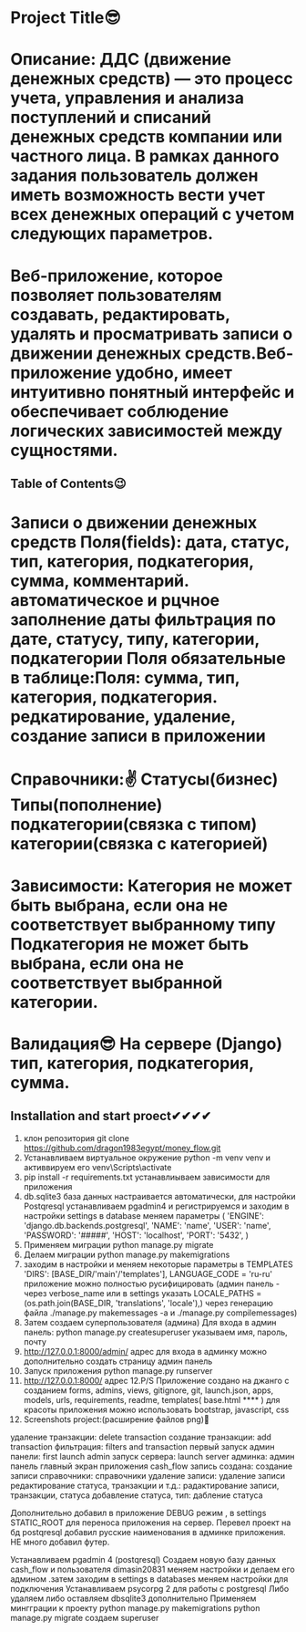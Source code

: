 # Project Title😎
Описание:
ДДС (движение денежных средств) — это процесс учета, управления и анализа
поступлений и списаний денежных средств компании или частного лица. В рамках
данного задания пользователь должен иметь возможность вести учет всех денежных
операций с учетом следующих параметров.
====================================================================================
Веб-приложение, которое позволяет пользователям
создавать, редактировать, удалять и просматривать записи о движении денежных
средств.Веб-приложение  удобно, имеeт интуитивно понятный
интерфейс и обеспечивает соблюдение логических зависимостей между сущностями.
====================================================================================
## Table of Contents😉
Записи о движении денежных средств
Поля(fields): дата, статус, тип, категория, подкатегория, сумма, комментарий.
автоматическое и рцчное заполнение даты
фильтрация по дате, статусу, типу, категории, подкатегории
Поля обязательные в таблице:Поля: сумма, тип, категория, подкатегория.
редкатирование, удаление, создание записи в приложении
=================================================================
Справочники:✌
Статусы(бизнес)
Типы(пополнение)
подкатегории(связка с типом)
категории(связка с категорией)
===============================================================
Зависимости:
Категория не может быть выбрана, если она не соответствует выбранному типу
Подкатегория не может быть выбрана, если она не соответствует выбранной категории.
=======================================================================
Валидация😎
На сервере (Django)
тип, категория, подкатегория, сумма.
======================================================================
## Installation and start proect✔✔✔✔
1. клон репозитория 
git clone https://github.com/dragon1983egypt/money_flow.git
2. Устанавливаем виртуальное окружение python -m venv venv  и активвируем его venv\Scripts\activate
3. pip install -r requirements.txt устанавлиываем зависимости для приложения 
4. db.sqlite3 база данных настраивается автоматически, для настройки Postqresql устанавливаем pgadmin4 и регистрируемся и заходим в настройки settings в database меняем параметры ( 'ENGINE': 'django.db.backends.postgresql',
        'NAME': 'name',
        'USER':  'name',
        'PASSWORD': '#####',
        'HOST': 'localhost',
        'PORT': '5432', )
5. Применяем миграции python manage.py migrate
6. Делаем миграции python manage.py makemigrations
7. заходим в настройки и меняем некоторые параметры в TEMPLATES 'DIRS': [BASE_DIR/'main'/'templates'], LANGUAGE_CODE = 'ru-ru' приложение можно полностью русифицировать (админ панель - через  verbose_name или в settings указать  LOCALE_PATHS = (os.path.join(BASE_DIR, 'translations', 'locale'),) через генерацию файла ./manage.py makemessages -a  и  ./manage.py compilemessages)
8. Затем создаем суперпользователя (админа)
Для входа в админ панель: python manage.py createsuperuser
указываем имя, пароль, почту 
9. http://127.0.0.1:8000/admin/ адрес для входа в админку можно дополнительно создать страницу админ панель
10. Запуск приложения python manage.py runserver
11. http://127.0.0.1:8000/ адрес
12.P/S  Приложение создано на джанго с созданием forms, admins, views, gitignore, git, launch.json, apps, models, urls, requirements, readme, 
templates(
    base.html ****
) для красоты приложения можно использовать bootstrap, javascript, css 
13. Screenshots project:(расширение файлов png)👀

удаление транзакции: delete transaction
создание транзакции: add transaction
фильтрация: filters and transaction
первый запуск админ панели: first launch admin
запуск сервера: launch server
админка: админ панель
главный экран приложения cash_flow
запись создана: создание записи
справочники: справочники
удаление записи: удаление записи
редактирование статуса, транзакции и т.д.: радактирование записи, транзакции, статуса
добавление статуса, тип: дабление статуса


Дополнительно добавил в приложение DEBUG режим , в settings STATIC_ROOT для переноса приложения на сервер.
Перевел проект на бд postqresql добавил русские наименования в админке приложения. НЕ много добавил футер.

Устанавливаем pgadmin 4 (postqresql)
Создаем новую базу данных cash_flow и пользователя  dimasin20831 меняем настройки и делаем его админом .затем заходим в settings в databases меняем настройки для подключения 
Устанавливаем psycorpg 2 для работы с postgresql
Либо удаляем либо оставляем dbsqlite3  дополнительно
Применяем мингграции к проекту python manage.py makemigrations
python manage.py migrate
создаем superuser 

